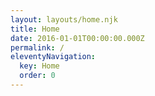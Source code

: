 ```yaml
---
layout: layouts/home.njk
title: Home
date: 2016-01-01T00:00:00.000Z
permalink: /
eleventyNavigation:
  key: Home
  order: 0
---
```



[](https://app.netlify.com/start/deploy?repository=https://github.com/danurbanowicz/eleventy-netlify-boilerplate&stack=cms)

